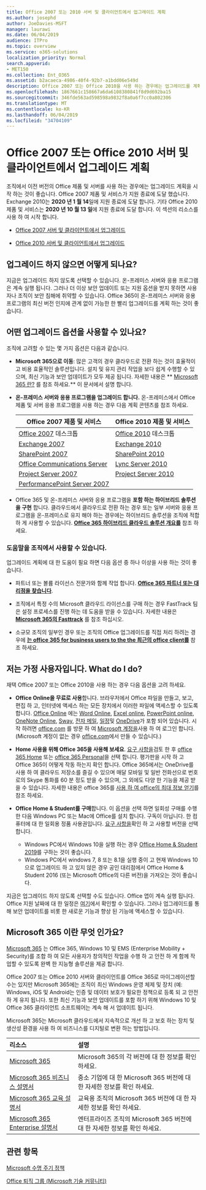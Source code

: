 ```yaml
---
title: Office 2007 또는 2010 서버 및 클라이언트에서 업그레이드 계획
ms.author: josephd
author: JoeDavies-MSFT
manager: laurawi
ms.date: 06/04/2019
audience: ITPro
ms.topic: overview
ms.service: o365-solutions
localization_priority: Normal
search.appverid:
- MET150
ms.collection: Ent_O365
ms.assetid: b2acaeca-4986-40f4-92b7-a1bdd06e549d
description: Office 2007 또는 Office 2010을 사용 하는 경우에는 업그레이드를 계획할 수 있습니다. 오래 된 앱에서는 중지 되지 않습니다. 이러한 리소스를 사용 하 여 계획을 시작 하세요.
ms.openlocfilehash: 1867661c158667a6da6108380841f8d9d692ba15
ms.sourcegitcommit: 346fde563ad598598a9832f8a0a6f7cc0a802306
ms.translationtype: MT
ms.contentlocale: ko-KR
ms.lasthandoff: 06/04/2019
ms.locfileid: "34704109"
---
```

# <a name="plan-your-upgrade-from-office-2007-or-office-2010-servers-and-clients"></a>Office 2007 또는 Office 2010 서버 및 클라이언트에서 업그레이드 계획

조직에서 이전 버전의 Office 제품 및 서버를 사용 하는 경우에는 업그레이드 계획을 시작 하는 것이 좋습니다. Office 2007 제품 및 서비스가 지원 종료에 도달 했습니다. Exchange 2010는 **2020 년 1 월 14**일에 지원 종료에 도달 합니다. 기타 Office 2010 제품 및 서비스는 **2020 년 10 월 13 일**에 지원 종료에 도달 합니다. 이 섹션의 리소스를 사용 하 여 시작 합니다.

- [Office 2007 서버 및 클라이언트에서 업그레이드](upgrade-from-office-2007-servers-and-products.md)

- [Office 2010 서버 및 클라이언트에서 업그레이드](upgrade-from-office-2010-servers-and-products.md)

## <a name="what-happens-if-i-dont-upgrade"></a>업그레이드 하지 않으면 어떻게 되나요?

지금은 업그레이드 하지 않도록 선택할 수 있습니다. 온-프레미스 서버와 응용 프로그램은 계속 실행 됩니다. 그러나 더 이상 보안 업데이트 또는 지원 옵션을 받지 못하면 사용자나 조직이 보안 침해에 취약할 수 있습니다. Office 365이 온-프레미스 서버와 응용 프로그램의 최신 버전 인지에 관계 없이 가능한 한 빨리 업그레이드를 계획 하는 것이 좋습니다.

## <a name="what-upgrade-options-are-available"></a>어떤 업그레이드 옵션을 사용할 수 있나요?      

조직에 고려할 수 있는 몇 가지 옵션은 다음과 같습니다.

- **Microsoft 365으로 이동**: 많은 고객의 경우 클라우드로 전환 하는 것이 효율적이 고 비용 효율적인 솔루션입니다. 설치 및 유지 관리 작업을 보다 쉽게 수행할 수 있으며, 최신 기능과 보안 업데이트가 모두 제공 됩니다. 자세한 내용은 ** [Microsoft 365 란?](#what-is-microsoft-365) 를 참조 하세요.** 이 문서에서 설명 합니다.
    
- **온-프레미스 서버와 응용 프로그램을 업그레이드 합니다.** 온-프레미스에서 Office 제품 및 서버 응용 프로그램을 사용 하는 경우 다음 계획 콘텐츠를 참조 하세요.<br/> 

    
    |Office 2007 제품 및 서비스  |Office 2010 제품 및 서비스  |
    |---------|---------|
    |[Office 2007](https://docs.microsoft.com/DeployOffice/office-2007-end-support-roadmap) 데스크톱 | [Office 2010](https://docs.microsoft.com/DeployOffice/office-2010-end-support-roadmap) 데스크톱 |
    |[Exchange 2007](exchange-2007-end-of-support.md) |[Exchange 2010](exchange-2010-end-of-support.md) |
    |[SharePoint 2007](sharepoint-2007-end-of-support.md) |[SharePoint 2010](upgrade-from-sharepoint-2010.md) |
    |[Office Communications Server](https://docs.microsoft.com/skypeforbusiness/plan-your-deployment/upgrade) |[Lync Server 2010](https://docs.microsoft.com/skypeforbusiness/plan-your-deployment/upgrade) |
    |[Project Server 2007](project-server-2007-end-of-support.md) |[Project Server 2010](project-server-2010-end-of-support.md) |
    |[PerformancePoint Server 2007](pps-2007-end-of-support.md) | |
 
- Office 365 및 온-프레미스 서버와 응용 프로그램을 **포함 하는 하이브리드 솔루션을 구현** 합니다. 클라우드에서 클라우드로 전환 하는 경우 또는 일부 서버와 응용 프로그램을 온-프레미스로 유지 해야 하는 경우에는 하이브리드 솔루션을 조직에 적합 하 게 사용할 수 있습니다. **[Office 365 하이브리드 클라우드 솔루션 개요를](hybrid-cloud-overview.md)** 참조 하세요. 
    
### <a name="help-is-available-for-your-organization"></a>도움말을 조직에서 사용할 수 있습니다.

업그레이드 계획에 대 한 도움이 필요 하면 다음 옵션 중 하나 이상을 사용 하는 것이 좋습니다.

- 파트너 또는 볼륨 라이선스 전문가와 함께 작업 합니다. **[Office 365 파트너 또는 대리점을 찾습니다](https://support.office.com/article/b6c18a9b-2aed-4c84-9d75-af709160258c.aspx)**. 

- 조직에서 특정 수의 Microsoft 클라우드 라이선스를 구매 하는 경우 FastTrack 팀은 설정 프로세스를 진행 하는 데 도움을 받을 수 있습니다. 자세한 내용은 **[Microsoft 365의 Fasttrack](https://www.microsoft.com/fasttrack/microsoft-365)** 를 참조 하십시오.

- 소규모 조직의 일부인 경우 또는 조직의 Office 업그레이드를 직접 처리 하려는 경우에 **[는 office 365 for business users to the the 최근의 office client를](https://docs.microsoft.com/office365/admin/setup/upgrade-users-to-latest-office-client)** 참조 하세요. 
  
## <a name="im-a-home-user-what-do-i-do"></a>저는 가정 사용자입니다. What do I do?

재택 Office 2007 또는 Office 2010을 사용 하는 경우 다음 옵션을 고려 하세요.

- **Office Online을 무료로 사용**합니다. 브라우저에서 Office 파일을 만들고, 보고, 편집 하 고, 인터넷에 액세스 하는 모든 장치에서 이러한 파일에 액세스할 수 있도록 합니다. [Office Online](https://products.office.com/office-online/documents-spreadsheets-presentations-office-online) 에는 [Word Online](http://go.microsoft.com/fwlink/p/?linkid=746664), [Excel online](http://go.microsoft.com/fwlink/p/?linkid=746665), [PowerPoint online](http://go.microsoft.com/fwlink/p/?linkid=746666), [OneNote Online](http://go.microsoft.com/fwlink/p/?linkid=746674), [Sway](http://go.microsoft.com/fwlink/p/?linkid=746675), [전자 메일](http://go.microsoft.com/fwlink/p/?linkid=746676), [일정](http://go.microsoft.com/fwlink/p/?linkid=746678)및 [OneDrive](http://go.microsoft.com/fwlink/p/?linkid=746679)가 포함 되어 있습니다. 시작 하려면 [office.com](https://office.com) 를 방문 하 여 [Microsoft 계정을](https://account.microsoft.com/account)사용 하 여 로그인 합니다. (Microsoft 계정이 없는 경우 [office.com](https://office.com)에서 만들 수 있습니다.)

- **Home 사용을 위해 Office 365을 사용해 보세요**. [요구 사항을](https://www.microsoft.com/p/office-365-home/cfq7ttc0k5dm?rtc=1&activetab=pivot:techspecstab)검토 한 후 [office 365 Home](https://www.microsoft.com/p/office-365-home/cfq7ttc0k5dm) 또는 [office 365 Personal](https://www.microsoft.com/p/office-365-personal/cfq7ttc0k5bf)을 선택 합니다. 평가판을 시작 하 고 Office 365이 어떻게 작동 하는지 확인 합니다. Office 365에서는 OneDrive를 사용 하 여 클라우드 저장소를 즐길 수 있으며 매달 모바일 및 일반 전화선으로 번호로의 Skype 통화를 60 분 정도 받을 수 있으며, 그 외에도 다양 한 기능을 제공 받을 수 있습니다. 자세한 내용은 office 365를 [사용 하 여 office의 최대 정보 얻기](https://products.office.com/compare-all-microsoft-office-products?&activetab=tab%3aprimaryr1)를 참조 하세요.
    
- **Office Home &amp; Student를 구매**합니다. 이 옵션을 선택 하면 일회성 구매를 수행한 다음 Windows PC 또는 Mac에 Office를 설치 합니다. 구독이 아닙니다. 한 컴퓨터에 대 한 일회용 정품 사용권입니다. [요구 사항을](http://office.com/systemrequirements)확인 하 고 사용할 버전을 선택 합니다.
    - Windows PC에서 Windows 10을 실행 하는 경우 [Office Home & Student 2019](https://www.microsoft.com/p/office-home-student-2019/cfq7ttc0k7c8)를 구하는 것이 좋습니다.
    - Windows PC에서 windows 7, 8 또는 8.1을 실행 중이 고 현재 Windows 10으로 업그레이드 하 고 있지 않은 경우 공인 대리점에서 Office Home & Student 2016 (또는 Microsoft Office의 다른 버전)을 가져오는 것이 좋습니다.

지금은 업그레이드 하지 않도록 선택할 수도 있습니다. Office 앱이 계속 실행 됩니다. Office 지원 날짜에 대 한 일정은 [여기](https://go.microsoft.com/fwlink/p/?linkid=2085724)에서 확인할 수 있습니다. 그러나 업그레이드를 통해 보안 업데이트를 비롯 한 새로운 기능과 향상 된 기능에 액세스할 수 있습니다. 
   
## <a name="what-is-microsoft-365"></a>Microsoft 365 이란 무엇 인가요?

[Microsoft 365](https://www.microsoft.com/microsoft-365) 는 Office 365, Windows 10 및 EMS (Enterprise Mobility + Security)를 조합 하 여 모든 사용자가 창의적인 작업을 수행 하 고 안전 하 게 함께 작업할 수 있도록 완벽 한 지능형 솔루션을 제공 합니다. 
  
Office 2007 또는 Office 2010 서버와 클라이언트를 Office 365로 마이그레이션할 수는 있지만 Microsoft 365에는 조직이 최신 Windows 운영 체제 및 장치 (예: Windows, iOS 및 Android는 인증 및 데이터 보호가 필요한 정책으로 등록 되 고 안전 하 게 유지 됩니다. 또한 최신 기능과 보안 업데이트를 포함 하기 위해 Windows 10 및 Office 365 클라이언트 소프트웨어는 계속 해 서 업데이트 됩니다.
  
Microsoft 365는 Microsoft 클라우드에서 지속적으로 개선 하 고 보호 하는 장치 및 생산성 환경을 사용 하 여 비즈니스를 디지털로 변환 하는 방법입니다.
  
|**리소스**|**설명**|
|:-----|:-----|
|[Microsoft 365](https://www.microsoft.com/microsoft-365) <br/> |Microsoft 365의 각 버전에 대 한 정보를 확인 하세요.  <br/> |
|[Microsoft 365 비즈니스 설명서](https://docs.microsoft.com/microsoft-365/business/) <br/> |중소 기업에 대 한 Microsoft 365 버전에 대 한 자세한 정보를 확인 하세요.  <br/> |
|[Microsoft 365 교육 설명서](https://docs.microsoft.com/microsoft-365/education/) <br/> |교육용 조직의 Microsoft 365 버전에 대 한 자세한 정보를 확인 하세요.  <br/> |
|[Microsoft 365 Enterprise 설명서](https://docs.microsoft.com/microsoft-365/enterprise/) <br/> |엔터프라이즈 조직의 Microsoft 365 버전에 대 한 자세한 정보를 확인 하세요.  <br/> |

   
## <a name="related-topics"></a>관련 항목
  
[Microsoft 수명 주기 정책](https://go.microsoft.com/fwlink/?linkid=865200)

[Office 퇴직 그룹 (Microsoft 기술 커뮤니티)](https://go.microsoft.com/fwlink/?linkid=842065)




